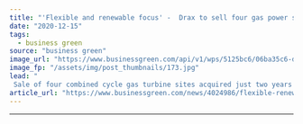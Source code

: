 ```yaml
---
title: "'Flexible and renewable focus' -  Drax to sell four gas power stations in £193m deal"
date: "2020-12-15"
tags: 
  - business green
source: "business green"
image_url: "https://www.businessgreen.com/api/v1/wps/5125bc6/06ba35c6-de47-4b88-997a-f1a53543331c/3/Drax-Cooling-Tower-looking-up-185x114.jpg"
image_fp: "/assets/img/post_thumbnails/173.jpg"
lead: "
 Sale of four combined cycle gas turbine sites acquired just two years ago will allow Drax to slash emissions and enhance its focus on flexible and renewable power generation, company says ..."
article_url: "https://www.businessgreen.com/news/4024986/flexible-renewable-focus-drax-sell-gas-power-stations-gbp193m-deal"
---
```


---
